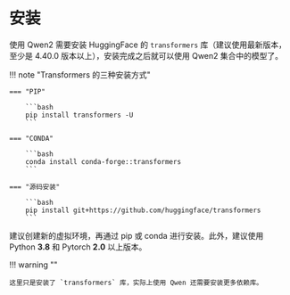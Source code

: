 # 安装

使用 Qwen2 需要安装 HuggingFace 的 `transformers` 库（建议使用最新版本，至少是 4.40.0 版本以上），安装完成之后就可以使用 Qwen2 集合中的模型了。

!!! note "Transformers 的三种安装方式"

    === "PIP"
        
        ```bash
        pip install transformers -U
        ```

    === "CONDA"

        ```bash
        conda install conda-forge::transformers
        ```

    === "源码安装"

        ```bash
        pip install git+https://github.com/huggingface/transformers
        ```

建议创建新的虚拟环境，再通过 pip 或 conda 进行安装。此外，建议使用 Python **3.8** 和 Pytorch **2.0** 以上版本。

!!! warning ""

    这里只是安装了 `transformers` 库，实际上使用 Qwen 还需要安装更多依赖库。
